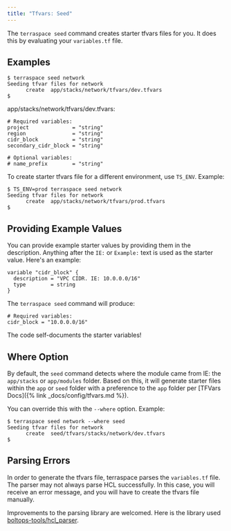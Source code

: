 ```yaml
---
title: "Tfvars: Seed"
---
```


The `terraspace seed` command creates starter tfvars files for you. It does this by evaluating your `variables.tf` file.

## Examples

    $ terraspace seed network
    Seeding tfvar files for network
          create  app/stacks/network/tfvars/dev.tfvars
    $

app/stacks/network/tfvars/dev.tfvars:

    # Required variables:
    project              = "string"
    region               = "string"
    cidr_block           = "string"
    secondary_cidr_block = "string"

    # Optional variables:
    # name_prefix        = "string"

To create starter tfvars file for a different environment, use `TS_ENV`. Example:

    $ TS_ENV=prod terraspace seed network
    Seeding tfvar files for network
          create  app/stacks/network/tfvars/prod.tfvars
    $

## Providing Example Values

You can provide example starter values by providing them in the description. Anything after the `IE:` or `Example:` text is used as the starter value.  Here's an example:

```hcl
variable "cidr_block" {
  description = "VPC CIDR. IE: 10.0.0.0/16"
  type        = string
}
```

The `terraspace seed` command will produce:

    # Required variables:
    cidr_block = "10.0.0.0/16"

The code self-documents the starter variables!

## Where Option

By default, the `seed` command detects where the module came from IE: the `app/stacks` or `app/modules` folder. Based on this, it will generate starter files within the `app` or `seed` folder with a preference to the `app` folder per [TFVars Docs]({% link _docs/config/tfvars.md %}).

You can override this with the `--where` option. Example:

    $ terraspace seed network --where seed
    Seeding tfvar files for network
          create  seed/tfvars/stacks/network/dev.tfvars
    $

## Parsing Errors

In order to generate the tfvars file, terraspace parses the `variables.tf` file. The parser may not always parse HCL successfully. In this case, you will receive an error message, and you will have to create the tfvars file manually.

Improvements to the parsing library are welcomed. Here is the library used [boltops-tools/hcl_parser](https://github.com/boltops-tools/hcl_parser).

